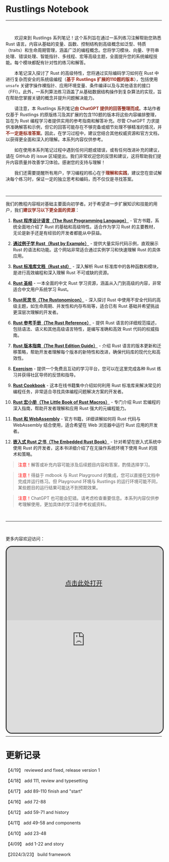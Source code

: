 #  Rustlings Notebook
---

<br/>

&#8195;&#8195;欢迎来到 Rustlings 系列笔记！这个系列旨在通过一系列练习注解帮助您熟悉 Rust 语言。内容从基础的变量、函数、控制结构到高级概念如泛型、特质（traits）和生命周期管理，涵盖广泛的编程概念。您将学习模块、向量、字符串处理、错误处理、智能指针、多线程、宏等高级主题，全面提升您的系统编程技能。每个模块都配有针对性的练习和解答。

&#8195;&#8195;本笔记深入探讨了 Rust 的高级特性，您将通过实际编码学习如何在 Rust 中进行复杂而安全的系统级编程（<span style="color: #8F2C1D;">**基于 Rustlings 扩展的110题的版本**</span>），包括使用 `unsafe` 关键字操作裸指针、应用环境变量、条件编译以及与其他语言的接口（FFI）。此外，一系列算法练习涵盖了从基础数据结构操作到复杂算法的实现，旨在帮助您掌握关键的概念并提升问题解决能力。

&#8195;&#8195;请注意，本 Rustlings 系列笔记<span style="color: #8F2C1D;">**由 ChatGPT 提供的回答整理而成**</span>。本站作者仅基于 Rustlings 的原版练习及其扩展的包含110题的版本将这些内容编排整理，旨在为 Rust 编程学习者提供实用的参考指南和解答补充。尽管 ChatGPT 力求提供准确解答和示例，但它的回答可能存在不够完备或细节处理不够精准的情况，并<span style="color: #8F2C1D;">**不一定是标准答案**</span>。因此，在学习过程中，建议您结合其他权威资源和官方文档，以获得更全面和深入的理解。本系列内容仅供参考。

&#8195;&#8195;如在使用本系列笔记过程中遇到任何问题或错误，或有任何改进补充的建议，请在 GitHub 的 issue 区域提出。我们非常欢迎您的反馈和建议，这将帮助我们提升内容质量并改善学习体验。感谢您的支持与理解！

&#8195;&#8195;我们还需要提醒所有用户，学习编程的核心在于<span style="color: #8F2C1D;">**理解和实践**</span>，建议您在尝试解决每个练习时，保证一定的独立思考和编码，而不仅仅是寻找答案。

<br/>

---
我们的教程内容相对基础主要面向初学者。对于希望进一步扩展知识和技能的用户，我们<span style="color: #8F2C1D;">**建议学习以下更全面的资源**</span>：

1. [**Rust 程序设计语言（The Rust Programming Language）**](https://doc.rust-lang.org/book/) - 官方书籍，系统全面地介绍了 Rust 的基础和高级特性。适合作为学习 Rust 的主要教材，无论是新手还是有经验的开发者都能从中获益。

2. [**通过例子学 Rust（Rust by Example）**](https://doc.rust-lang.org/rust-by-example/) - 提供大量实际代码示例，直观展示 Rust 的语法和功能。这个网站非常适合通过实例学习和快速理解 Rust 的具体应用。

3. [**Rust 标准库文档（Rust std）**](https://doc.rust-lang.org/std/) - 深入解析 Rust 标准库中的各种函数和模块，是进行高效编程和深入理解 Rust 不可或缺的资源。

4. [**Rust 圣经**](https://course.rs/) - 一本全面的中文 Rust 学习资源，涵盖从入门到高级的内容，非常适合中文用户系统学习 Rust。

5. [**Rust死灵书（The Rustonomicon）**](https://doc.rust-lang.org/nomicon/) - 深入探讨 Rust 中使用不安全代码的高级主题，如生命周期、并发性和内存布局等，适合已有 Rust 基础并希望挑战更深层次理解的开发者。

6. [**Rust 参考手册（The Rust Reference）**](https://doc.rust-lang.org/reference/) - 提供 Rust 语言的详细规范描述，包括语法、语义和其他高级语言特性，是编写准确和高效 Rust 代码的权威指南。

7. [**Rust 版本指南（The Rust Edition Guide）**](https://doc.rust-lang.org/edition-guide/) - 介绍 Rust 语言的版本更新和迁移策略，帮助开发者理解每个版本的新特性和改进，确保代码库的现代化和高效性。

8. [**Exercism**](https://exercism.io/tracks/rust) - 提供一个免费且互动的学习平台，您可以在这里完成各种 Rust 练习并获得社区导师的反馈和指导。

9. [**Rust Cookbook**](https://rust-lang-nursery.github.io/rust-cookbook/) - 这本在线书籍集中介绍如何利用 Rust 标准库来解决常见的编程任务，非常适合寻找具体编程问题解决方案的开发者。

10. [**Rust 宏小册（The Little Book of Rust Macros）**](https://danielkeep.github.io/tlborm/book/) - 专门介绍 Rust 宏编程的深入指南，帮助开发者理解和应用 Rust 强大的元编程能力。

11. [**Rust 和 WebAssembly**](https://rustwasm.github.io/docs/book/) - 官方书籍，详细讲解如何将 Rust 代码与 WebAssembly 结合使用，适合希望在 Web 浏览器中运行 Rust 应用的开发者。

12. [**嵌入式 Rust 之书（The Embedded Rust Book）**](https://docs.rust-embedded.org/book/) - 针对希望在嵌入式系统中使用 Rust 的开发者，这本书详细介绍了在无操作系统环境下使用 Rust 的技术和策略。

> <span style="color: red;">注意！</span>解答或补充内容可能涉及后续题目内容和答案，酌情选择学习。

> <span style="color: red;">注意！</span>得益于 mdbook 与 Rust Playground 的集成，您可以直接在文档中完成并运行练习。但 Playground 环境与 Rustlings 的运行环境可能不同，某些题目的运行结果可能达不到预期效果。

> <span style="color: red;">注意！</span>ChatGPT 也可能会犯错。请考虑检查重要信息。本系列内容仅供参考理解使用，更加具体的学习请参考权威资料。

<br/>

---

<br/>

更多内容欢迎访问：

<style>
.tag {
    display: inline-block;
    background-color: #e0e0e0;
    color: #333;
    padding: 0px 5px;
    font-size: 12px;
}

.tag-primary {
    background-color: #222222;
    color: #ffffff;
}
</style>

<style>
    .iframe-wrapper {
        position: relative;
        width: 100%;
        height: 600px;
    }

    iframe {
        width: 100%;
        height: 100%;
        border: 3px solid #333;
        border-radius: 20px;
    }
    
    .iframe-overlay-quarter-t {
        position: absolute;
        top: 0;
        left: 0;
        width: 100%;
        height: 40%;
        /* 只覆盖iframe的1/4高度 */
        background-color: rgba(0, 0, 0, 0.05);
        /* 灰度背景 */
        color: white;
        display: flex;
        justify-content: center;
        align-items: center;
        font-size: 20px;
        z-index: 15;
        /* 高于iframe内容的层级 */
}
</style>

<div class="iframe-wrapper">
    <iframe src="https://lzzs.fun/" frameborder="0" allowfullscreen></iframe>
    <div class="iframe-overlay-quarter-t">
        <a href="https://lzzs.fun" target="_blank">点击此处打开</a>
    </div> <!-- 新的遮罩层放在iframe底部1/4区域 -->
</div>

</div>

---

# 更新记录

【4/19】 reviewed and fixed, release version 1

【4/18】 add 111, review and typesetting

【4/17】 add 89-110 finish and "start"

【4/16】 add 72-88

【4/12】 add 59-71 and history

【4/11】 add 49-58 and components

【4/10】 add 23-48

【4/09】 add 1-22 and story

【2024/3/23】 build framework
